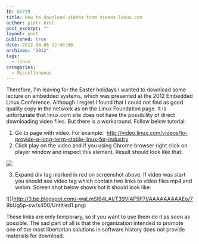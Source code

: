 ```yaml
---
ID: 62729
title: How to download videos from videos.linux.com
author: piotr.krol
post_excerpt: ""
layout: post
published: true
date: 2012-04-06 22:48:00
archives: "2012"
tags:
  - linux
categories:
  - Miscellaneous
---
```

Therefore, I'm leaving for the Easter holidays I wanted to download some lecture
on embedded systems, which was presented at the 2012 Embedded Linux Conference.
Although I regret I found that I could not find as good quality copy in the
network as on the Linux Foundation page. It is unfortunate that linux.com site
does not have the possibility of direct downloading video files. But there is a
workaround. Follow below tutorial:

1.  Go to page with video. For example:  <http://video.linux.com/videos/to-provide-a-long-term-stable-linux-for-industry>
2.  Click play on the video and if you using Chrome browser right click on
player window and inspect this element. Result should look like that:

![](/img/chrome-inspect1.png)

3.  Expand div tag marked in red on screenshot above. If video was start you
should see video tag which contain two links to video files mp4 and webm. Screen
shot below shows hot it should look like:

![](http://3.bp.blogspot.com/-waLmSIB4LAI/T39VlAF5P7I/AAAAAAAAAEo/7 9bUg5p-sw/s400/Untitled1.png)

These links are only temporary, so if you want to use them do it as soon as
possible. The sad part of all is that the organization intended to promote one
of the most libertarian solutions in software history does not provide materials
for download.
